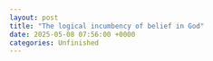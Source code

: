 ```yaml
---
layout: post
title: "The logical incumbency of belief in God"
date: 2025-05-08 07:56:00 +0000
categories: Unfinished
---
```

